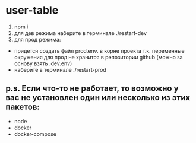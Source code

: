 # user-table

1) npm i
2) для дев режима наберите в терминале ./restart-dev
3) для прод режима:
  *  придется создать файл prod.env. в корне проекта т.к. 
    переменные окружения для прод не хранится в репозитории github (можно за основу взять .dev.env)
  *  наберите в терминале ./restart-prod

## p.s. Если что-то не работает, то возможно у вас не установлен один или несколько из этих пакетов: 
* node
* docker
* docker-compose

